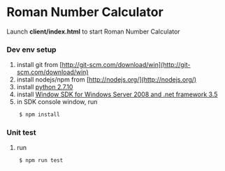 Roman Number Calculator
=======================

Launch **client/index.html** to start Roman Number Calculator

### Dev env setup
1. install git from [http://git-scm.com/download/win](http://git-scm.com/download/win)
2. install nodejs/npm from [http://nodejs.org/](http://nodejs.org/)
3. install [python 2.7.10](https://www.python.org/downloads/)
4. install [Window SDK for Windows Server 2008 and .net framework 3.5](http://www.microsoft.com/en-us/download/details.aspx?id=11310)
5. in SDK console window, run 
```sh
    $ npm install
```

### Unit test
1. run 
```sh
	$ npm run test
```
